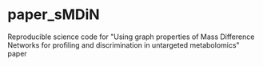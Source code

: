 # paper_sMDiN
Reproducible science code for "Using graph properties of Mass Difference Networks for profiling and discrimination in untargeted metabolomics" paper

